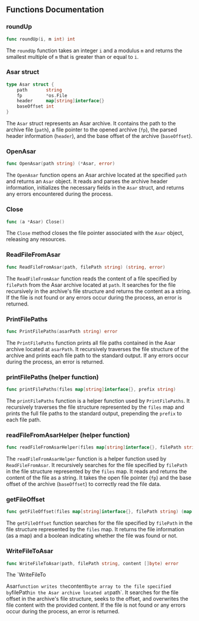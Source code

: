 ## Functions Documentation

### roundUp
```go
func roundUp(i, m int) int
```
The `roundUp` function takes an integer `i` and a modulus `m` and returns the smallest multiple of `m` that is greater than or equal to `i`.

### Asar struct
```go
type Asar struct {
    path       string
    fp         *os.File
    header     map[string]interface{}
    baseOffset int
}
```
The `Asar` struct represents an Asar archive. It contains the path to the archive file (`path`), a file pointer to the opened archive (`fp`), the parsed header information (`header`), and the base offset of the archive (`baseOffset`).

### OpenAsar
```go
func OpenAsar(path string) (*Asar, error)
```
The `OpenAsar` function opens an Asar archive located at the specified `path` and returns an `Asar` object. It reads and parses the archive header information, initializes the necessary fields in the `Asar` struct, and returns any errors encountered during the process.

### Close
```go
func (a *Asar) Close()
```
The `Close` method closes the file pointer associated with the `Asar` object, releasing any resources.

### ReadFileFromAsar
```go
func ReadFileFromAsar(path, filePath string) (string, error)
```
The `ReadFileFromAsar` function reads the content of a file specified by `filePath` from the Asar archive located at `path`. It searches for the file recursively in the archive's file structure and returns the content as a string. If the file is not found or any errors occur during the process, an error is returned.

### PrintFilePaths
```go
func PrintFilePaths(asarPath string) error
```
The `PrintFilePaths` function prints all file paths contained in the Asar archive located at `asarPath`. It recursively traverses the file structure of the archive and prints each file path to the standard output. If any errors occur during the process, an error is returned.

### printFilePaths (helper function)
```go
func printFilePaths(files map[string]interface{}, prefix string)
```
The `printFilePaths` function is a helper function used by `PrintFilePaths`. It recursively traverses the file structure represented by the `files` map and prints the full file paths to the standard output, prepending the `prefix` to each file path.

### readFileFromAsarHelper (helper function)
```go
func readFileFromAsarHelper(files map[string]interface{}, filePath string, fp *os.File, baseOffset int) (string, error)
```
The `readFileFromAsarHelper` function is a helper function used by `ReadFileFromAsar`. It recursively searches for the file specified by `filePath` in the file structure represented by the `files` map. It reads and returns the content of the file as a string. It takes the open file pointer (`fp`) and the base offset of the archive (`baseOffset`) to correctly read the file data.

### getFileOffset
```go
func getFileOffset(files map[string]interface{}, filePath string) (map[string]interface{}, bool)
```
The `getFileOffset` function searches for the file specified by `filePath` in the file structure represented by the `files` map. It returns the file information (as a map) and a boolean indicating whether the file was found or not.

### WriteFileToAsar
```go
func WriteFileToAsar(path, filePath string, content []byte) error
```
The `WriteFileTo

Asar` function writes the `content` byte array to the file specified by `filePath` in the Asar archive located at `path`. It searches for the file offset in the archive's file structure, seeks to the offset, and overwrites the file content with the provided content. If the file is not found or any errors occur during the process, an error is returned.
